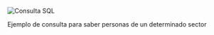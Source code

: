 ![Consulta SQL](https://github.com/carromarco/Data-And-Science/assets/117318209/3a082cbe-f7d8-440d-8a30-179e98eab01f)

Ejemplo de consulta para saber personas de un determinado sector

